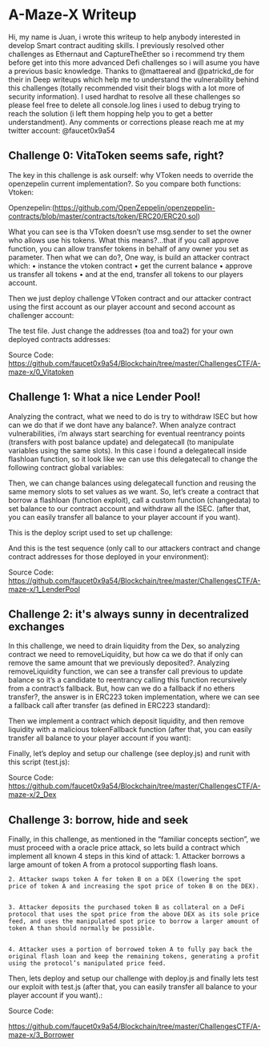 # A-Maze-X Writeup #

Hi, my name is Juan,  i wrote this writeup to help anybody interested in develop Smart contract auditing skills. I previously resolved other challenges as Ethernaut and CaptureTheEther so i recommend try them before get into this more advanced Defi challenges so i will asume you have a previous basic knowledge.
Thanks to @mattaereal and @patrickd_de for their in Deep writeups which help me to understand the vulnerability behind this challenges (totally recommended visit their blogs with a lot more of security information).
I used hardhat to resolve all these challenges so please feel free to delete all console.log lines i used to debug trying to reach the solution (i left them hopping help you to get a better understandment).
Any comments or corrections please reach me at my twitter account: @faucet0x9a54

## Challenge 0: VitaToken seems safe, right? ##
The key in this challenge is ask ourself: why VToken needs to override the openzepelin current implementation?. So you compare both functions:
Vtoken:

Openzepelin:(https://github.com/OpenZeppelin/openzeppelin-contracts/blob/master/contracts/token/ERC20/ERC20.sol)

What you can see is tha VToken doesn’t use msg.sender to set the owner who allows use his tokens. What this means?...that if you call approve function, you can allow transfer tokens in behalf of any owner you set as parameter.
Then what we can do?, One way, is build an attacker contract which:
    • instance the vtoken contract
    • get the current balance
    • approve us transfer all tokens
    • and at the end, transfer all tokens to our players account.  

Then we just deploy challenge VToken contract and our attacker contract using the first account as our player account and second account as challenger account:
 
The test file. Just change the addresses (toa and toa2) for your own deployed contracts addresses:

Source Code:
https://github.com/faucet0x9a54/Blockchain/tree/master/ChallengesCTF/A-maze-x/0_Vitatoken


##  Challenge 1: What a nice Lender Pool! ##
Analyzing the contract, what we need to do is try to withdraw ISEC but how can we do that if we dont have any balance?.
When analyze contract vulnerabilities, i’m always start searching for eventual reentrancy points (transfers with post balance update) and delegatecall (to manipulate variables using the same slots). In this case i found a delegatecall inside flashloan function, so it look like we can use this delegatecall to change the following contract global variables:

Then, we can change balances using delegatecall function and reusing the same memory slots to set values as we want.
So, let’s create a contract that borrow a flashloan (function exploit), call a custom function (changedata) to set balance to our contract account and withdraw all the ISEC. (after that, you can easily transfer all balance to your player account if you want).

This is the deploy script used to set up challenge:

And this is the test sequence (only call to our attackers contract and change contract addresses for those deployed in your environment):

Source Code:
https://github.com/faucet0x9a54/Blockchain/tree/master/ChallengesCTF/A-maze-x/1_LenderPool

## Challenge 2: it's always sunny in decentralized exchanges ##
In this challenge, we need to drain liquidity from the Dex, so analyzing contract we need to removeLiquidity, but how ca we do that if only can remove the same amount that we previously deposited?.
Analyzing removeLiquidity function, we can see a transfer call previous to update balance so it’s a candidate to reentrancy calling this function recursively from a contract’s fallback. But, how can we do a fallback if no ethers transfer?, the answer is in ERC223 token implementation, where we can see a fallback call after transfer (as defined in ERC223 standard):

Then we implement a contract which deposit liquidity, and then remove liquidity with a malicious tokenFallback function (after that, you can easily transfer all balance to your player account if you want):

Finally, let’s deploy and setup our challenge (see deploy.js) and runit with this script (test.js):

Source Code:
https://github.com/faucet0x9a54/Blockchain/tree/master/ChallengesCTF/A-maze-x/2_Dex


## Challenge 3: borrow, hide and seek ##
Finally, in this challenge, as mentioned in the “familiar concepts section”, we must proceed with a oracle price attack, so lets build a contract which implement all known 4 steps in this kind of attack:
    1. Attacker borrows a large amount of token A from a protocol supporting flash loans.



    2. Attacker swaps token A for token B on a DEX (lowering the spot price of token A and increasing the spot price of token B on the DEX).


    3. Attacker deposits the purchased token B as collateral on a DeFi protocol that uses the spot price from the above DEX as its sole price feed, and uses the manipulated spot price to borrow a larger amount of token A than should normally be possible.


    4. Attacker uses a portion of borrowed token A to fully pay back the original flash loan and keep the remaining tokens, generating a profit using the protocol’s manipulated price feed.



Then, lets deploy and setup our challenge with deploy.js and finally lets test our exploit with test.js (after that, you can easily transfer all balance to your player account if you want).:



Source Code:

https://github.com/faucet0x9a54/Blockchain/tree/master/ChallengesCTF/A-maze-x/3_Borrower
